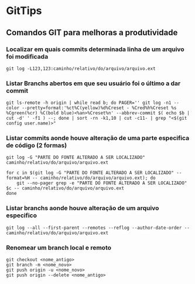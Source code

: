 # GitTips
## Comandos GIT para melhoras a produtividade
### Localizar em quais commits determinada linha de um arquivo foi modificada
```
git log -L123,123:caminho/relativo/do/arquivo/arquivo.ext
```
### Listar Branchs abertos em que seu usuário foi o último a dar commit
```
git ls-remote -h origin | while read b; do PAGER='' git log -n1 --color --pretty=format:'%ct%C(yellow)%d%Creset - %Cred%h%Creset %s %Cgreen(%cr) %C(bold blue)<%an>%Creset%n' --abbrev-commit $( echo $b | cut -d' ' -f1 ) --; done | sort -rn -k1,10 | cut -c11- | grep "<$(git config user.name)>"
```
### Listar commits aonde houve alteração de uma parte especifica de código (2 formas)
```
git log -G "PARTE DO FONTE ALTERADO A SER LOCALIZADO" caminho/relativo/do/arquivo/arquivo.ext
```
```
for c in $(git log -G "PARTE DO FONTE ALTERADO A SER LOCALIZADO" --format=%H -- caminho/relativo/do/arquivo/arquivo.ext); do
    git --no-pager grep -e "PARTE DO FONTE ALTERADO A SER LOCALIZADO" $c -- caminho/relativo/do/arquivo/arquivo.ext
done
```
### Listar branchs aonde houve alteração de um arquivo especifico
```
git log --all --first-parent --remotes --reflog --author-date-order -- caminho/relativo/do/arquivo/arquivo.ext
```
### Renomear um branch local e remoto
```
git checkout <nome_antigo>
git branch -m <nome_novo>
git push origin -u <nome_novo>
git push origin --delete <nome_antigo>
```
